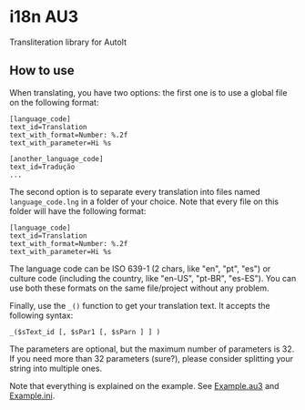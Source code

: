 # i18n AU3
Transliteration library for AutoIt

How to use
----------

When translating, you have two options: the first one is to use a global file on the following format:

```
[language_code]
text_id=Translation
text_with_format=Number: %.2f
text_with_parameter=Hi %s

[another_language_code]
text_id=Tradução
...
```

The second option is to separate every translation into files named `language_code.lng` in a folder of your choice. Note that every file on this folder will have the following format:

```
[language_code]
text_id=Translation
text_with_format=Number: %.2f
text_with_parameter=Hi %s
```

The language code can be ISO 639-1 (2 chars, like "en", "pt", "es") or culture code (including the country, like "en-US", "pt-BR", "es-ES"). You can use both these formats on the same file/project without any problem.

Finally, use the `_()` function to get your translation text. It accepts the following syntax:

```
_($sText_id [, $sPar1 [, $sParn ] ] )
```

The parameters are optional, but the maximum number of parameters is 32. If you need more than 32 parameters (sure?), please consider splitting your string into multiple ones.

Note that everything is explained on the example. See [Example.au3](Example.au3) and [Example.ini](Example.ini).
